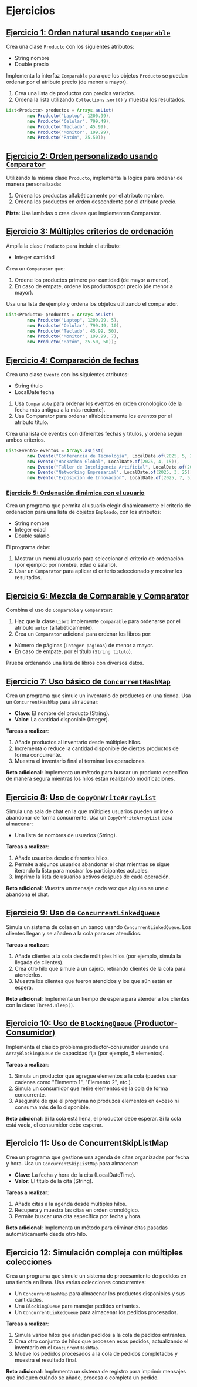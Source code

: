 # Ejercicios
## [Ejercicio 1: Orden natural usando `Comparable`](exercises/src/test/java/TestProducto.java)
Crea una clase `Producto` con los siguientes atributos:
- String nombre
- Double precio

Implementa la interfaz `Comparable` para que los objetos `Producto` se puedan ordenar por el atributo precio (de menor a mayor).
1. Crea una lista de productos con precios variados.
1. Ordena la lista utilizando `Collections.sort()` y muestra los resultados.

```Java
List<Producto> productos = Arrays.asList(
        new Producto("Laptop", 1200.99),
        new Producto("Celular", 799.49),
        new Producto("Teclado", 45.99),
        new Producto("Monitor", 199.99),
        new Producto("Ratón", 25.50));
```

## [Ejercicio 2: Orden personalizado usando `Comparator`](exercises/src/test/java/TestProducto.java)
Utilizando la misma clase `Producto`, implementa la lógica para ordenar de manera personalizada:
1. Ordena los productos alfabéticamente por el atributo nombre.
1. Ordena los productos en orden descendente por el atributo precio.

**Pista**: Usa lambdas o crea clases que implementen Comparator.

## [Ejercicio 3: Múltiples criterios de ordenación](exercises/src/test/java/TestProducto.java)
Amplía la clase `Producto` para incluir el atributo:
- Integer cantidad

Crea un `Comparator` que:
1. Ordene los productos primero por cantidad (de mayor a menor).
1. En caso de empate, ordene los productos por precio (de menor a mayor).

Usa una lista de ejemplo y ordena los objetos utilizando el comparador.

```Java
List<Producto> productos = Arrays.asList(
        new Producto("Laptop", 1200.99, 5),
        new Producto("Celular", 799.49, 10),
        new Producto("Teclado", 45.99, 50),
        new Producto("Monitor", 199.99, 7),
        new Producto("Ratón", 25.50, 50));
```

## [Ejercicio 4: Comparación de fechas](exercises/src/test/java/TestEvento.java)
Crea una clase `Evento` con los siguientes atributos:
- String titulo
- LocalDate fecha

1. Usa `Comparable` para ordenar los eventos en orden cronológico (de la fecha más antigua a la más reciente).
1. Usa Comparator para ordenar alfabéticamente los eventos por el atributo titulo.

Crea una lista de eventos con diferentes fechas y títulos, y ordena según ambos criterios.

```Java
List<Evento> eventos = Arrays.asList(
        new Evento("Conferencia de Tecnología", LocalDate.of(2025, 5, 20)),
        new Evento("Hackathon Global", LocalDate.of(2025, 4, 15)),
        new Evento("Taller de Inteligencia Artificial", LocalDate.of(2025, 6, 10)),
        new Evento("Networking Empresarial", LocalDate.of(2025, 3, 25)),
        new Evento("Exposición de Innovación", LocalDate.of(2025, 7, 5)));
```

### [Ejercicio 5: Ordenación dinámica con el usuario](exercises/src/test/java/TestEmpleado.java)
Crea un programa que permita al usuario elegir dinámicamente el criterio de ordenación para una lista de objetos `Empleado`, con los atributos:
- String nombre
- Integer edad
- Double salario

El programa debe:
1. Mostrar un menú al usuario para seleccionar el criterio de ordenación (por ejemplo: por nombre, edad o salario).
2. Usar un `Comparator` para aplicar el criterio seleccionado y mostrar los resultados.

## [Ejercicio 6: Mezcla de Comparable y Comparator](exercises/src/test/java/TestLibro.java)
Combina el uso de `Comparable` y `Comparator`:

1. Haz que la clase `Libro` implemente `Comparable` para ordenarse por el atributo `autor` (alfabéticamente).
1. Crea un `Comparator` adicional para ordenar los libros por:
  - Número de páginas (`Integer paginas`) de menor a mayor.
  - En caso de empate, por el título (`String titulo`).

Prueba ordenando una lista de libros con diversos datos.

## [Ejercicio 7: Uso básico de `ConcurrentHashMap`](exercises/src/main/java/com/code/Inventario.java)
Crea un programa que simule un inventario de productos en una tienda. Usa un `ConcurrentHashMap` para almacenar:
- **Clave**: El nombre del producto (String).
- **Valor**: La cantidad disponible (Integer).

**Tareas a realizar**:
1. Añade productos al inventario desde múltiples hilos.
1. Incrementa o reduce la cantidad disponible de ciertos productos de forma concurrente.
1. Muestra el inventario final al terminar las operaciones.

**Reto adicional**: Implementa un método para buscar un producto específico de manera segura mientras los hilos están realizando modificaciones.

## [Ejercicio 8: Uso de `CopyOnWriteArrayList`](exercises/src/main/java/com/code/Chat.java)
Simula una sala de chat en la que múltiples usuarios pueden unirse o abandonar de forma concurrente. Usa un `CopyOnWriteArrayList` para almacenar:
- Una lista de nombres de usuarios (String).

**Tareas a realizar**:
1. Añade usuarios desde diferentes hilos.
1. Permite a algunos usuarios abandonar el chat mientras se sigue iterando la lista para mostrar los participantes actuales.
1. Imprime la lista de usuarios activos después de cada operación.

**Reto adicional**: Muestra un mensaje cada vez que alguien se une o abandona el chat.

## [Ejercicio 9: Uso de `ConcurrentLinkedQueue`](exercises/src/main/java/com/code/Banco.java)
Simula un sistema de colas en un banco usando `ConcurrentLinkedQueue`. Los clientes llegan y se añaden a la cola para ser atendidos.

**Tareas a realizar**:
1. Añade clientes a la cola desde múltiples hilos (por ejemplo, simula la llegada de clientes).
1. Crea otro hilo que simule a un cajero, retirando clientes de la cola para atenderlos.
1. Muestra los clientes que fueron atendidos y los que aún están en espera.

**Reto adicional**: Implementa un tiempo de espera para atender a los clientes con la clase `Thread.sleep()`.

## [Ejercicio 10: Uso de `BlockingQueue` (Productor-Consumidor)](exercises/src/main/java/com/code/ProductorConsumidor.java)
Implementa el clásico problema productor-consumidor usando una `ArrayBlockingQueue` de capacidad fija (por ejemplo, 5 elementos).

**Tareas a realizar**:
1. Simula un productor que agregue elementos a la cola (puedes usar cadenas como "Elemento 1", "Elemento 2", etc.).
1. Simula un consumidor que retire elementos de la cola de forma concurrente.
1. Asegúrate de que el programa no produzca elementos en exceso ni consuma más de lo disponible.

**Reto adicional**: Si la cola está llena, el productor debe esperar. Si la cola está vacía, el consumidor debe esperar.

## Ejercicio 11: Uso de ConcurrentSkipListMap
Crea un programa que gestione una agenda de citas organizadas por fecha y hora. Usa un `ConcurrentSkipListMap` para almacenar:
- **Clave**: La fecha y hora de la cita (LocalDateTime).
- **Valor**: El título de la cita (String).

**Tareas a realizar**:
1. Añade citas a la agenda desde múltiples hilos.
1. Recupera y muestra las citas en orden cronológico.
1. Permite buscar una cita específica por fecha y hora.

**Reto adicional**: Implementa un método para eliminar citas pasadas automáticamente desde otro hilo.

## Ejercicio 12: Simulación compleja con múltiples colecciones
Crea un programa que simule un sistema de procesamiento de pedidos en una tienda en línea. Usa varias colecciones concurrentes:
- Un `ConcurrentHashMap` para almacenar los productos disponibles y sus cantidades.
- Una `BlockingQueue` para manejar pedidos entrantes.
- Un `ConcurrentLinkedQueue` para almacenar los pedidos procesados.

**Tareas a realizar**:
1. Simula varios hilos que añadan pedidos a la cola de pedidos entrantes.
1. Crea otro conjunto de hilos que procesen esos pedidos, actualizando el inventario en el `ConcurrentHashMap`.
1. Mueve los pedidos procesados a la cola de pedidos completados y muestra el resultado final.

**Reto adicional**: Implementa un sistema de registro para imprimir mensajes que indiquen cuándo se añade, procesa o completa un pedido.